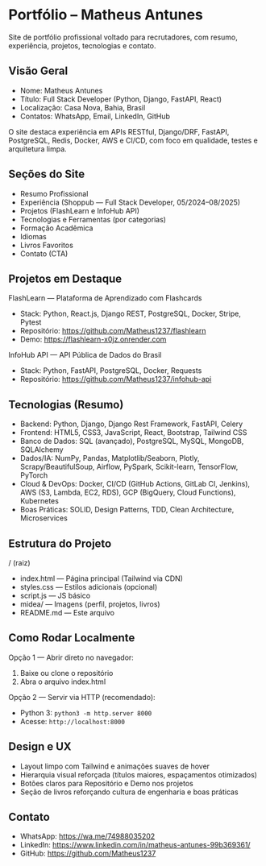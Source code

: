 # Portfólio – Matheus Antunes

Site de portfólio profissional voltado para recrutadores, com resumo, experiência, projetos, tecnologias e contato.

## Visão Geral

- Nome: Matheus Antunes
- Título: Full Stack Developer (Python, Django, FastAPI, React)
- Localização: Casa Nova, Bahia, Brasil
- Contatos: WhatsApp, Email, LinkedIn, GitHub

O site destaca experiência em APIs RESTful, Django/DRF, FastAPI, PostgreSQL, Redis, Docker, AWS e CI/CD, com foco em qualidade, testes e arquitetura limpa.

## Seções do Site

- Resumo Profissional
- Experiência (Shoppub — Full Stack Developer, 05/2024–08/2025)
- Projetos (FlashLearn e InfoHub API)
- Tecnologias e Ferramentas (por categorias)
- Formação Acadêmica
- Idiomas
- Livros Favoritos
- Contato (CTA)

## Projetos em Destaque

FlashLearn — Plataforma de Aprendizado com Flashcards

- Stack: Python, React.js, Django REST, PostgreSQL, Docker, Stripe, Pytest
- Repositório: https://github.com/Matheus1237/flashlearn
- Demo: https://flashlearn-x0jz.onrender.com

InfoHub API — API Pública de Dados do Brasil

- Stack: Python, FastAPI, PostgreSQL, Docker, Requests
- Repositório: https://github.com/Matheus1237/infohub-api

## Tecnologias (Resumo)

- Backend: Python, Django, Django Rest Framework, FastAPI, Celery
- Frontend: HTML5, CSS3, JavaScript, React, Bootstrap, Tailwind CSS
- Banco de Dados: SQL (avançado), PostgreSQL, MySQL, MongoDB, SQLAlchemy
- Dados/IA: NumPy, Pandas, Matplotlib/Seaborn, Plotly, Scrapy/BeautifulSoup, Airflow, PySpark, Scikit-learn, TensorFlow, PyTorch
- Cloud & DevOps: Docker, CI/CD (GitHub Actions, GitLab CI, Jenkins), AWS (S3, Lambda, EC2, RDS), GCP (BigQuery, Cloud Functions), Kubernetes
- Boas Práticas: SOLID, Design Patterns, TDD, Clean Architecture, Microservices

## Estrutura do Projeto

/ (raiz)

- index.html — Página principal (Tailwind via CDN)
- styles.css — Estilos adicionais (opcional)
- script.js — JS básico
- midea/ — Imagens (perfil, projetos, livros)
- README.md — Este arquivo

## Como Rodar Localmente

Opção 1 — Abrir direto no navegador:

1. Baixe ou clone o repositório
2. Abra o arquivo index.html

Opção 2 — Servir via HTTP (recomendado):

- Python 3: `python3 -m http.server 8000`
- Acesse: `http://localhost:8000`

## Design e UX

- Layout limpo com Tailwind e animações suaves de hover
- Hierarquia visual reforçada (títulos maiores, espaçamentos otimizados)
- Botões claros para Repositório e Demo nos projetos
- Seção de livros reforçando cultura de engenharia e boas práticas

## Contato

- WhatsApp: https://wa.me/74988035202
- LinkedIn: https://www.linkedin.com/in/matheus-antunes-99b369361/
- GitHub: https://github.com/Matheus1237
